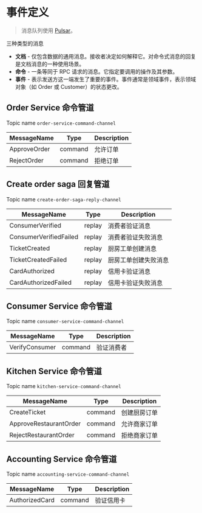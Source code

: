 # 事件定义

> 消息队列使用 [Pulsar](https://pulsar.apache.org/)。

三种类型的消息
- **文档** - 仅包含数据的通用消息。接收者决定如何解释它。对命令式消息的回复是文档消息的一种使用场景。
- **命令** - 一条等同于 RPC 请求的消息。它指定要调用的操作及其参数。
- **事件** - 表示发送方这一端发生了重要的事件。事件通常是领域事件，表示领域对象（如 Order 或 Customer）的状态更改。

## Order Service 命令管道

Topic name `order-service-command-channel`

MessageName | Type | Description
--- | --- | ---
ApproveOrder | command | 允许订单
RejectOrder | command | 拒绝订单

## Create order saga 回复管道

Topic name `create-order-saga-reply-channel`

MessageName | Type | Description
--- | --- | ---
ConsumerVerified | replay | 消费者验证消息
ConsumerVerifiedFailed | replay | 消费者验证失败消息
TicketCreated | replay | 厨房工单创建消息
TicketCreatedFailed | replay | 厨房工单创建失败消息
CardAuthorized | replay | 信用卡验证消息
CardAuthorizedFailed | replay | 信用卡验证失败消息

## Consumer Service 命令管道

Topic name `consumer-service-command-channel`

MessageName | Type | Description
--- | --- | ---
VerifyConsumer | command | 验证消费者

## Kitchen Service 命令管道

Topic name `kitchen-service-command-channel`

MessageName | Type | Description
--- | --- | ---
CreateTicket | command | 创建厨房订单
ApproveRestaurantOrder | command | 允许商家订单
RejectRestaurantOrder | command | 拒绝商家订单

## Accounting Service 命令管道

Topic name `accounting-service-command-channel`

MessageName | Type | Description
--- | --- | ---
AuthorizedCard | command | 验证信用卡